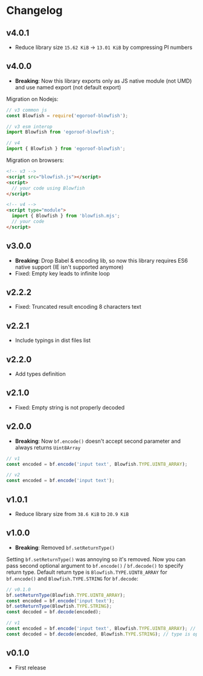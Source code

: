 # Changelog

## v4.0.1

- Reduce library size `15.62 KiB` -> `13.01 KiB` by compressing PI numbers

## v4.0.0

- **Breaking**: Now this library exports only as JS native module (not UMD) and use named export (not default export)

Migration on Nodejs:

```js
// v3 common js
const Blowfish = require('egoroof-blowfish');

// v3 esm interop
import Blowfish from 'egoroof-blowfish';

// v4
import { Blowfish } from 'egoroof-blowfish';
```

Migration on browsers:

```html
<!-- v3 -->
<script src="blowfish.js"></script>
<script>
  // your code using Blowfish
</script>

<!-- v4 -->
<script type="module">
  import { Blowfish } from 'blowfish.mjs';
  // your code
</script>
```

## v3.0.0

- **Breaking**: Drop Babel & encoding lib, so now this library requires ES6 native support (IE isn't supported anymore)
- Fixed: Empty key leads to infinite loop

## v2.2.2

- Fixed: Truncated result encoding 8 characters text

## v2.2.1

- Include typings in dist files list

## v2.2.0

- Add types definition

## v2.1.0

- Fixed: Empty string is not properly decoded

## v2.0.0

- **Breaking**: Now `bf.encode()` doesn't accept second parameter and always returns `Uint8Array`

```js
// v1
const encoded = bf.encode('input text', Blowfish.TYPE.UINT8_ARRAY);

// v2
const encoded = bf.encode('input text');
```

## v1.0.1

- Reduce library size from `38.6 KiB` to `20.9 KiB`

## v1.0.0

- **Breaking**: Removed `bf.setReturnType()`

Setting `bf.setReturnType()` was annoying so it's removed. Now you can pass second optional argument to `bf.encode()` / `bf.decode()` to specify return type. Default return type is `Blowfish.TYPE.UINT8_ARRAY` for `bf.encode()` and `Blowfish.TYPE.STRING` for `bf.decode`:

```js
// v0.1.0
bf.setReturnType(Blowfish.TYPE.UINT8_ARRAY);
const encoded = bf.encode('input text');
bf.setReturnType(Blowfish.TYPE.STRING);
const decoded = bf.decode(encoded);

// v1
const encoded = bf.encode('input text', Blowfish.TYPE.UINT8_ARRAY); // type is optional
const decoded = bf.decode(encoded, Blowfish.TYPE.STRING); // type is optional
```

## v0.1.0

- First release
